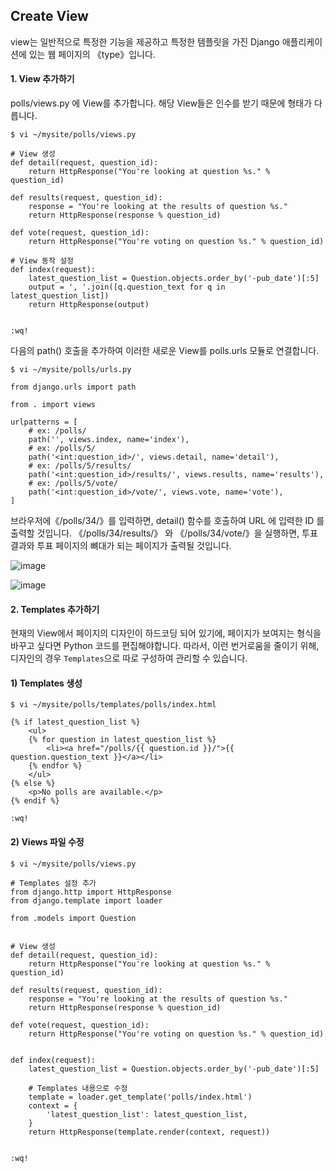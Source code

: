 ## Create View

view는 일반적으로 특정한 기능을 제공하고 특정한 템플릿을 가진 Django 애플리케이션에 있는 웹 페이지의 《type》입니다.


#### 1. View 추가하기

polls/views.py 에 View를 추가합니다. 해당 View들은 인수를 받기 때문에 형태가 다릅니다.

```
$ vi ~/mysite/polls/views.py

# View 생성
def detail(request, question_id):
    return HttpResponse("You're looking at question %s." % question_id)

def results(request, question_id):
    response = "You're looking at the results of question %s."
    return HttpResponse(response % question_id)

def vote(request, question_id):
    return HttpResponse("You're voting on question %s." % question_id)

# View 동작 설정
def index(request):
    latest_question_list = Question.objects.order_by('-pub_date')[:5]
    output = ', '.join([q.question_text for q in latest_question_list])
    return HttpResponse(output)


:wq!
```

다음의 path() 호출을 추가하여 이러한 새로운 View를 polls.urls 모듈로 연결합니다.

```
$ vi ~/mysite/polls/urls.py

from django.urls import path

from . import views

urlpatterns = [
    # ex: /polls/
    path('', views.index, name='index'),
    # ex: /polls/5/
    path('<int:question_id>/', views.detail, name='detail'),
    # ex: /polls/5/results/
    path('<int:question_id>/results/', views.results, name='results'),
    # ex: /polls/5/vote/
    path('<int:question_id>/vote/', views.vote, name='vote'),
]
```

브라우저에《/polls/34/》를 입력하면, detail() 함수를 호출하여 URL 에 입력한 ID 를 출력할 것입니다. 《/polls/34/results/》 와 《/polls/34/vote/》을 실행하면, 투표 결과와 투표 페이지의 뼈대가 되는 페이지가 출력될 것입니다.


![image](https://user-images.githubusercontent.com/56064985/149735230-4b7e1755-ba5f-4387-a158-52dbcf415f75.png)


![image](https://user-images.githubusercontent.com/56064985/149735283-f38b3a29-abdc-400d-9ad6-dc6f61db4647.png)


#### 2. Templates 추가하기

현재의 View에서 페이지의 디자인이 하드코딩 되어 있기에, 페이지가 보여지는 형식을 바꾸고 싶다면 Python 코드를 편집해야합니다. 따라서, 이런 번거로움을 줄이기 위해, 디자인의 경우 ```Templates```으로 따로 구성하여 관리할 수 있습니다.

#### 1) Templates 생성

```
$ vi ~/mysite/polls/templates/polls/index.html

{% if latest_question_list %}
    <ul>
    {% for question in latest_question_list %}
        <li><a href="/polls/{{ question.id }}/">{{ question.question_text }}</a></li>
    {% endfor %}
    </ul>
{% else %}
    <p>No polls are available.</p>
{% endif %}

:wq!

```

#### 2) Views 파일 수정


```
$ vi ~/mysite/polls/views.py

# Templates 설정 추가
from django.http import HttpResponse
from django.template import loader

from .models import Question


# View 생성
def detail(request, question_id):
    return HttpResponse("You're looking at question %s." % question_id)

def results(request, question_id):
    response = "You're looking at the results of question %s."
    return HttpResponse(response % question_id)

def vote(request, question_id):
    return HttpResponse("You're voting on question %s." % question_id)


def index(request):
    latest_question_list = Question.objects.order_by('-pub_date')[:5]
    
    # Templates 내용으로 수정
    template = loader.get_template('polls/index.html')
    context = {
        'latest_question_list': latest_question_list,
    }
    return HttpResponse(template.render(context, request))


:wq!

```



 
